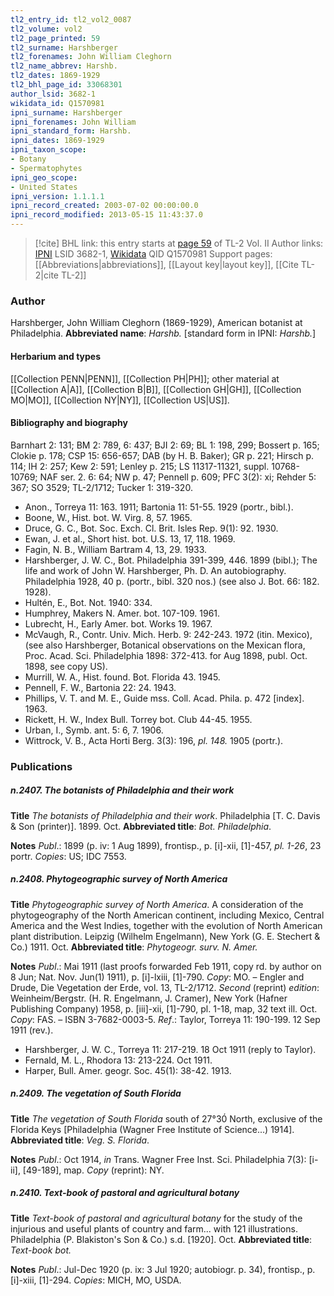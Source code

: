 ```yaml
---
tl2_entry_id: tl2_vol2_0087
tl2_volume: vol2
tl2_page_printed: 59
tl2_surname: Harshberger
tl2_forenames: John William Cleghorn
tl2_name_abbrev: Harshb.
tl2_dates: 1869-1929
tl2_bhl_page_id: 33068301
author_lsid: 3682-1
wikidata_id: Q1570981
ipni_surname: Harshberger
ipni_forenames: John William
ipni_standard_form: Harshb.
ipni_dates: 1869-1929
ipni_taxon_scope: 
- Botany
- Spermatophytes
ipni_geo_scope: 
- United States
ipni_version: 1.1.1.1
ipni_record_created: 2003-07-02 00:00:00.0
ipni_record_modified: 2013-05-15 11:43:37.0
---
```


> [!cite] BHL link: this entry starts at [page 59](https://www.biodiversitylibrary.org/page/33068301) of TL-2 Vol. II
> Author links: [IPNI](https://www.ipni.org/a/3682-1) LSID 3682-1, [Wikidata](https://www.wikidata.org/wiki/Q1570981) QID Q1570981
> Support pages: [[Abbreviations|abbreviations]], [[Layout key|layout key]], [[Cite TL-2|cite TL-2]]

### Author

Harshberger, John William Cleghorn (1869-1929), American botanist at Philadelphia. 
**Abbreviated name**: *Harshb.* \[standard form in IPNI: *Harshb.*\]

#### Herbarium and types

[[Collection PENN|PENN]], [[Collection PH|PH]]; other material at [[Collection A|A]], [[Collection B|B]], [[Collection GH|GH]], [[Collection MO|MO]], [[Collection NY|NY]], [[Collection US|US]].

#### Bibliography and biography

Barnhart 2: 131; BM 2: 789, 6: 437; BJI 2: 69; BL 1: 198, 299; Bossert p. 165; Clokie p. 178; CSP 15: 656-657; DAB (by H. B. Baker); GR p. 221; Hirsch p. 114; IH 2: 257; Kew 2: 591; Lenley p. 215; LS 11317-11321, suppl. 10768-10769; NAF ser. 2. 6: 64; NW p. 47; Pennell p. 609; PFC 3(2): xi; Rehder 5: 367; SO 3529; TL-2/1712; Tucker 1: 319-320.
- Anon., Torreya 11: 163. 1911; Bartonia 11: 51-55. 1929 (portr., bibl.).
- Boone, W., Hist. bot. W. Virg. 8, 57. 1965.
- Druce, G. C., Bot. Soc. Exch. Cl. Brit. Isles Rep. 9(1): 92. 1930.
- Ewan, J. et al., Short hist. bot. U.S. 13, 17, 118. 1969.
- Fagin, N. B., William Bartram 4, 13, 29. 1933.
- Harshberger, J. W. C., Bot. Philadelphia 391-399, 446. 1899 (bibl.); The life and work of John W. Harshberger, Ph. D. An autobiography. Philadelphia 1928, 40 p. (portr., bibl. 320 nos.) (see also J. Bot. 66: 182. 1928).
- Hultén, E., Bot. Not. 1940: 334.
- Humphrey, Makers N. Amer. bot. 107-109. 1961.
- Lubrecht, H., Early Amer. bot. Works 19. 1967.
- McVaugh, R., Contr. Univ. Mich. Herb. 9: 242-243. 1972 (itin. Mexico), (see also Harshberger, Botanical observations on the Mexican flora, Proc. Acad. Sci. Philadelphia 1898: 372-413. for Aug 1898, publ. Oct. 1898, see copy US).
- Murrill, W. A., Hist. found. Bot. Florida 43. 1945.
- Pennell, F. W., Bartonia 22: 24. 1943.
- Phillips, V. T. and M. E., Guide mss. Coll. Acad. Phila. p. 472 \[index\]. 1963.
- Rickett, H. W., Index Bull. Torrey bot. Club 44-45. 1955.
- Urban, I., Symb. ant. 5: 6, 7. 1906.
- Wittrock, V. B., Acta Horti Berg. 3(3): 196, *pl. 148.* 1905 (portr.).

### Publications

##### n.2407. The botanists of Philadelphia and their work

**Title**
*The botanists of Philadelphia and their work*. Philadelphia \[T. C. Davis & Son (printer)\]. 1899. Oct.
**Abbreviated title**: *Bot. Philadelphia*.

**Notes**
*Publ*.: 1899 (p. iv: 1 Aug 1899), frontisp., p. \[i\]-xii, \[1\]-457, *pl. 1-26*, 23 portr. *Copies*: US; IDC 7553.

##### n.2408. Phytogeographic survey of North America

**Title**
*Phytogeographic survey of North America*. A consideration of the phytogeography of the North American continent, including Mexico, Central America and the West Indies, together with the evolution of North American plant distribution. Leipzig (Wilhelm Engelmann), New York (G. E. Stechert & Co.) 1911. Oct.
**Abbreviated title**: *Phytogeogr. surv. N. Amer.*

**Notes**
*Publ*.: Mai 1911 (last proofs forwarded Feb 1911, copy rd. by author on 8 Jun; Nat. Nov. Jun(1) 1911), p. \[i\]-lxiii, \[1\]-790. *Copy*: MO. – Engler and Drude, Die Vegetation der Erde, vol. 13, TL-2/1712.
*Second* (reprint) *edition*: Weinheim/Bergstr. (H. R. Engelmann, J. Cramer), New York (Hafner Publishing Company) 1958, p. \[iii\]-xii, \[1\]-790, pl. 1-18, map, 32 text ill. Oct.
*Copy*: FAS. – ISBN 3-7682-0003-5.
*Ref*.: Taylor, Torreya 11: 190-199. 12 Sep 1911 (rev.).
- Harshberger, J. W. C., Torreya 11: 217-219. 18 Oct 1911 (reply to Taylor).
- Fernald, M. L., Rhodora 13: 213-224. Oct 1911.
- Harper, Bull. Amer. geogr. Soc. 45(1): 38-42. 1913.

##### n.2409. The vegetation of South Florida

**Title**
*The vegetation of South Florida* south of 27°30́ North, exclusive of the Florida Keys \[Philadelphia (Wagner Free Institute of Science...) 1914\].
**Abbreviated title**: *Veg. S. Florida*.

**Notes**
*Publ*.: Oct 1914, *in* Trans. Wagner Free Inst. Sci. Philadelphia 7(3): \[i-ii\], \[49-189\], map.
*Copy* (reprint): NY.

##### n.2410. Text-book of pastoral and agricultural botany

**Title**
*Text-book of pastoral and agricultural botany* for the study of the injurious and useful plants of country and farm... with 121 illustrations. Philadelphia (P. Blakiston's Son & Co.) s.d. \[1920\]. Oct.
**Abbreviated title**: *Text-book bot.*

**Notes**
*Publ*.: Jul-Dec 1920 (p. ix: 3 Jul 1920; autobiogr. p. 34), frontisp., p. \[i\]-xiii, \[1\]-294. *Copies*: MICH, MO, USDA.

